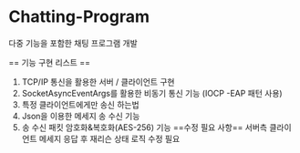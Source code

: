 # Chatting-Program
다중 기능을 포함한 채팅 프로그램 개발

== 기능 구현 리스트 ==
1. TCP/IP 통신을 활용한 서버 / 클라이언트 구현
2. SocketAsyncEventArgs를 활용한 비동기 통신 기능 (IOCP -EAP 패턴 사용)
3. 특정 클라이언트에게만 송신 하는법
4. Json을 이용한 메세지 송 수신 기능
5. 송 수신 패킷 암호화&복호화(AES-256) 기능
==수정 필요 사항==
서버측 클라이언트 메세지 응답 후 재리슨 상태 로직 수정 필요
